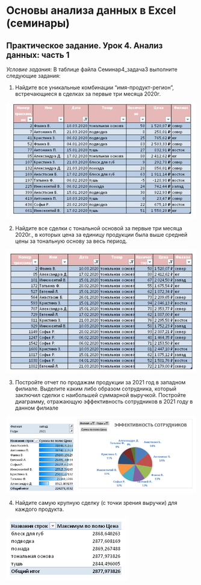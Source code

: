 # Основы анализа данных в Excel (семинары)

## Практическое задание. Урок 4. Анализ данных: часть 1

*Условие задания:*
В таблице файла Семинар4_задача3 выполните следующие задания:

1. Найдите все уникальные комбинации “имя-продукт-регион”, встречающиеся в сделках за первые три месяца 2020г.

![001](001.png "Задание1")

2. Найдите все сделки с тональной основой за первые три месяца 2020г., в которых цена за единицу продукции была выше средней цены за тональную основу за весь период.

![002](002.png "Задание2")

3. Постройте отчет по продажам продукции за 2021 год в западном филиале. Выделите каким либо образом сотрудника, который заключил сделки с наибольшей суммарной выручкой. Постройте диаграмму, отражающую эффективность сотрудников в 2021 году в данном филиале

![003](003.png "Задание3")

4. Найдите самую крупную сделку (с точки зрения выручки) для каждого продукта.

![004](004.png "Задание4")
